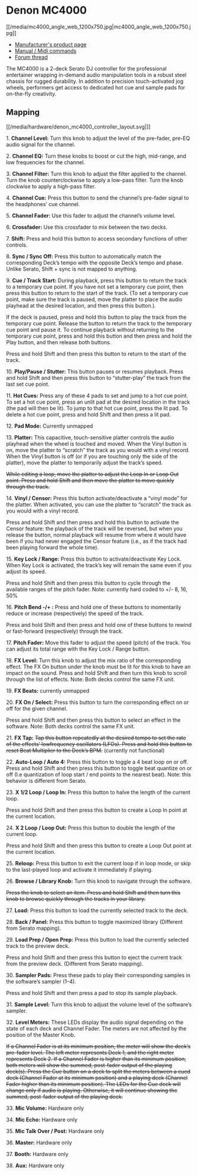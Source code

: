 # Denon MC4000

[[/media/mc4000_angle_web_1200x750.jpg|mc4000\_angle\_web\_1200x750.jpg]]

  - [Manufacturer's product
    page](http://denondj.com/products/view/mc4000)
  - [Manual / Midi
    commands](http://b06ba727c886717f9577-fff53f927840131da4fecbedd819996a.r74.cf2.rackcdn.com//1444/documents/MC4000%20-%20User%20Guide%20-%20v1.2_00.pdf)
  - [Forum
    thread](https://www.mixxx.org/forums/viewtopic.php?f=7&t=7443)

The MC4000 is a 2-deck Serato DJ controller for the professional
entertainer wrapping in-demand audio manipulation tools in a robust
steel chassis for rugged durability. In addition to precision
touch-activated jog wheels, performers get access to dedicated hot cue
and sample pads for on-the-fly creativity.

## Mapping

[[/media/hardware/denon_mc4000_controller_layout.svg|]]

1\. **Channel Level:** Turn this knob to adjust the level of the
pre-fader, pre-EQ audio signal for the channel.

2\. **Channel EQ:** Turn these knobs to boost or cut the high,
mid-range, and low frequencies for the channel.

3\. **Channel Filter:** Turn this knob to adjust the filter applied to
the channel. Turn the knob counterclockwise to apply a low-pass filter.
Turn the knob clockwise to apply a high-pass filter.

4\. **Channel Cue:** Press this button to send the channel’s pre-fader
signal to the headphones’ cue channel.

5\. **Channel Fader:** Use this fader to adjust the channel’s volume
level.

6\. **Crossfader:** Use this crossfader to mix between the two decks.

7\. **Shift:** Press and hold this button to access secondary functions
of other controls.

8\. **Sync / Sync Off:** Press this button to automatically match the
corresponding Deck’s tempo with the opposite Deck’s tempo and phase.
<span class="underline">Unlike Serato, Shift + sync is not mapped to
anything.</span>

9\. **Cue / Track Start:** During playback, press this button to return
the track to a temporary cue point. If you have not set a temporary cue
point, then press this button to return to the start of the track. (To
set a temporary cue point, make sure the track is paused, move the
platter to place the audio playhead at the desired location, and then
press this button.).

If the deck is paused, press and hold this button to play the track from
the temporary cue point. Release the button to return the track to the
temporary cue point and pause it. To continue playback without returning
to the temporary cue point, press and hold this button and then press
and hold the Play button, and then release both buttons.

Press and hold Shift and then press this button to return to the start
of the track.

10\. **Play/Pause / Stutter:** This button pauses or resumes playback.
Press and hold Shift and then press this button to “stutter-play” the
track from the last set cue point.

11\. **Hot Cues:** Press any of these 4 pads to set and jump to a hot
cue point. To set a hot cue point, press an unlit pad at the desired
location in the track (the pad will then be lit). To jump to that hot
cue point, press the lit pad. To delete a hot cue point, press and hold
Shift and then press a lit pad.

12\. **Pad Mode:** <span class="underline">Currently unmapped</span>

13\. **Platter:** This capacitive, touch-sensitive platter controls the
audio playhead when the wheel is touched and moved. When the Vinyl
button is on, move the platter to “scratch” the track as you would with
a vinyl record. When the Vinyl button is off (or if you are touching
only the side of the platter), move the platter to temporarily adjust
the track’s speed.

~~While editing a loop, move the platter to adjust the Loop In or Loop
Out point. Press and hold Shift and then move the platter to move
quickly through the track.~~

14\. **Vinyl / Censor:** Press this button activate/deactivate a “vinyl
mode” for the platter. When activated, you can use the platter to
“scratch” the track as you would with a vinyl record.

Press and hold Shift and then press and hold this button to activate the
Censor feature: the playback of the track will be reversed, but when you
release the button, normal playback will resume from where it would have
been if you had never engaged the Censor feature (i.e., as if the track
had been playing forward the whole time).

15\. **Key Lock / Range:** Press this button to activate/deactivate Key
Lock. When Key Lock is activated, the track’s key will remain the same
even if you adjust its speed.

Press and hold Shift and then press this button to cycle through the
available ranges of the pitch fader. <span class="underline">Note:
currently hard coded to +/- 8, 16, 50%</span>

16\. **Pitch Bend -/+ :** Press and hold one of these buttons to
momentarily reduce or increase (respectively) the speed of the track.

Press and hold Shift and then press and hold one of these buttons to
rewind or fast-forward (respectively) through the track.

17\. **Pitch Fader:** Move this fader to adjust the speed (pitch) of the
track. You can adjust its total range with the Key Lock / Range button.

18\. **FX Level:** Turn this knob to adjust the mix ratio of the
corresponding effect. The FX On button under the knob must be lit for
this knob to have an impact on the sound. Press and hold Shift and then
turn this knob to scroll through the list of effects.
<span class="underline">Note: Both decks control the same FX
unit.</span>

19\. **FX Beats:** <span class="underline">currently unmapped</span>

20\. **FX On / Select:** Press this button to turn the corresponding
effect on or off for the given channel.

Press and hold Shift and then press this button to select an effect in
the software. <span class="underline">Note: Both decks control the same
FX unit.</span>

21\. **FX Tap:** ~~Tap this button repeatedly at the desired tempo to
set the rate of the effects’ lowfrequency oscillators (LFOs). Press and
hold this button to reset Beat Multiplier to the Deck’s BPM.~~
(<span class="underline">currently not functional</span>)

22\. **Auto-Loop / Auto 4:** Press this button to toggle a 4 beat loop
on or off. Press and hold Shift and then press this button to toggle
beat quantize on or off (I.e quantization of loop start / end points to
the nearest beat). <span class="underline">Note: this behavior is
different from Serato</span>.

23\. **X 1/2 Loop / Loop In:** Press this button to halve the length of
the current loop.

Press and hold Shift and then press this button to create a Loop In
point at the current location.

24\. **X 2 Loop / Loop Out:** Press this button to double the length of
the current loop.

Press and hold Shift and then press this button to create a Loop Out
point at the current location.

25\. **Reloop:** Press this button to exit the current loop if in loop
mode, or skip to the last-played loop and activate it immediately if
playing.

26\. **Browse / Library Knob:** Turn this knob to navigate through the
software.

~~Press the knob to select an item. Press and hold Shift and then turn
this knob to browse quickly through the tracks in your library.~~

27\. **Load:** Press this button to load the currently selected track to
the deck.

28\. **Back / Panel:** Press this button to toggle maximized library
(<span class="underline">Different from Serato mapping</span>).

29\. **Load Prep / Open Prep:** Press this button to load the currently
selected track to the preview deck.

Press and hold Shift and then press this button to eject the current
track from the preview deck. (<span class="underline">Different from
Serato mapping</span>).

30\. **Sampler Pads:** Press these pads to play their corresponding
samples in the software’s sampler (1–4).

Press and hold Shift and then press a pad to stop its sample playback.

31\. **Sample Level:** Turn this knob to adjust the volume level of the
software’s sampler.

32\. **Level Meters:** These LEDs display the audio signal depending on
the state of each deck and Channel Fader. The meters are not affected by
the position of the Master Knob.

~~If a Channel Fader is at its minimum position, the meter will show the
deck’s pre-fader level. The left meter represents Deck 1, and the right
meter represents Deck 2. If a Channel Fader is higher than its minimum
position, both meters will show the summed, post-fader output of the
playing deck(s). Press the Cue button on a deck to split the meters
between a cued deck (Channel Fader at its minimum position) and a
playing deck (Channel Fader higher than its minimum position). The LEDs
for the Cue deck will change only if audio is playing. Otherwise, it
will continue showing the summed, post-fader output of the playing
deck.~~

33\. **Mic Volume:** <span class="underline">Hardware only</span>

34\. **Mic Echo:** <span class="underline">Hardware only</span>

35\. **Mic Talk Over / Post:** <span class="underline">Hardware
only</span>

36\. **Master:** <span class="underline">Hardware only</span>

37\. **Booth:** <span class="underline">Hardware only</span>

38\. **Aux:** <span class="underline">Hardware only</span>
